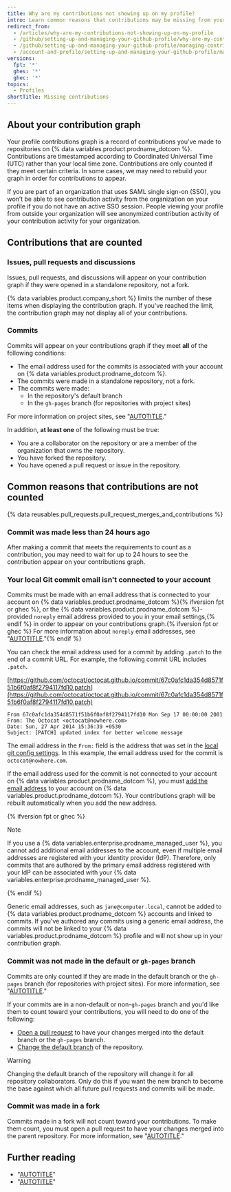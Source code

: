 ```yaml
---
title: Why are my contributions not showing up on my profile?
intro: Learn common reasons that contributions may be missing from your contributions graph.
redirect_from:
  - /articles/why-are-my-contributions-not-showing-up-on-my-profile
  - /github/setting-up-and-managing-your-github-profile/why-are-my-contributions-not-showing-up-on-my-profile
  - /github/setting-up-and-managing-your-github-profile/managing-contribution-graphs-on-your-profile/why-are-my-contributions-not-showing-up-on-my-profile
  - /account-and-profile/setting-up-and-managing-your-github-profile/managing-contribution-graphs-on-your-profile/why-are-my-contributions-not-showing-up-on-my-profile
versions:
  fpt: '*'
  ghes: '*'
  ghec: '*'
topics:
  - Profiles
shortTitle: Missing contributions
---
```


## About your contribution graph

Your profile contributions graph is a record of contributions you've made to repositories on {% data variables.product.prodname_dotcom %}. Contributions are timestamped according to Coordinated Universal Time (UTC) rather than your local time zone. Contributions are only counted if they meet certain criteria. In some cases, we may need to rebuild your graph in order for contributions to appear.

If you are part of an organization that uses SAML single sign-on (SSO), you won’t be able to see contribution activity from the organization on your profile if you do not have an active SSO session. People viewing your profile from outside your organization will see anonymized contribution activity of your contribution activity for your organization.

## Contributions that are counted

### Issues, pull requests and discussions

Issues, pull requests, and discussions will appear on your contribution graph if they were opened in a standalone repository, not a fork.

{% data variables.product.company_short %} limits the number of these items when displaying the contribution graph. If you've reached the limit, the contribution graph may not display all of your contributions.

### Commits

Commits will appear on your contributions graph if they meet **all** of the following conditions:
* The email address used for the commits is associated with your account on {% data variables.product.prodname_dotcom %}.
* The commits were made in a standalone repository, not a fork.
* The commits were made:
  * In the repository's default branch
  * In the `gh-pages` branch (for repositories with project sites)

For more information on project sites, see "[AUTOTITLE](/pages/getting-started-with-github-pages/about-github-pages#types-of-github-pages-sites)."

In addition, **at least one** of the following must be true:
* You are a collaborator on the repository or are a member of the organization that owns the repository.
* You have forked the repository.
* You have opened a pull request or issue in the repository.

## Common reasons that contributions are not counted

{% data reusables.pull_requests.pull_request_merges_and_contributions %}

### Commit was made less than 24 hours ago

After making a commit that meets the requirements to count as a contribution, you may need to wait for up to 24 hours to see the contribution appear on your contributions graph.

### Your local Git commit email isn't connected to your account

Commits must be made with an email address that is connected to your account on {% data variables.product.prodname_dotcom %}{% ifversion fpt or ghec %}, or the {% data variables.product.prodname_dotcom %}-provided `noreply` email address provided to you in your email settings,{% endif %} in order to appear on your contributions graph.{% ifversion fpt or ghec %} For more information about `noreply` email addresses, see "[AUTOTITLE](/account-and-profile/setting-up-and-managing-your-personal-account-on-github/managing-email-preferences/setting-your-commit-email-address#about-commit-email-addresses)."{% endif %}

You can check the email address used for a commit by adding `.patch` to the end of a commit URL. For example, the following commit URL includes `.patch`.

[https://github.com/octocat/octocat.github.io/commit/67c0afc1da354d8571f51b6f0af8f2794117fd10.patch](https://github.com/octocat/octocat.github.io/commit/67c0afc1da354d8571f51b6f0af8f2794117fd10.patch)

```text
From 67c0afc1da354d8571f51b6f0af8f2794117fd10 Mon Sep 17 00:00:00 2001
From: The Octocat <octocat@nowhere.com>
Date: Sun, 27 Apr 2014 15:36:39 +0530
Subject: [PATCH] updated index for better welcome message
```

The email address in the `From:` field is the address that was set in the [local git config settings](/get-started/getting-started-with-git/set-up-git). In this example, the email address used for the commit is `octocat@nowhere.com`.

If the email address used for the commit is not connected to your account on {% data variables.product.prodname_dotcom %}, you must [add the email address](/account-and-profile/setting-up-and-managing-your-personal-account-on-github/managing-email-preferences/adding-an-email-address-to-your-github-account) to your account on {% data variables.product.prodname_dotcom %}. Your contributions graph will be rebuilt automatically when you add the new address.

{% ifversion fpt or ghec %}

> [!NOTE]
> If you use a {% data variables.enterprise.prodname_managed_user %}, you cannot add additional email addresses to the account, even if multiple email addresses are registered with your identity provider (IdP). Therefore, only commits that are authored by the primary email address registered with your IdP can be associated with your {% data variables.enterprise.prodname_managed_user %}.

{% endif %}

Generic email addresses, such as `jane@computer.local`, cannot be added to {% data variables.product.prodname_dotcom %} accounts and linked to commits. If you've authored any commits using a generic email address, the commits will not be linked to your {% data variables.product.prodname_dotcom %} profile and will not show up in your contribution graph.

### Commit was not made in the default or `gh-pages` branch

Commits are only counted if they are made in the default branch or the `gh-pages` branch (for repositories with project sites). For more information, see "[AUTOTITLE](/pages/getting-started-with-github-pages/about-github-pages#types-of-github-pages-sites)."

If your commits are in a non-default or non-`gh-pages` branch and you'd like them to count toward your contributions, you will need to do one of the following:
* [Open a pull request](/pull-requests/collaborating-with-pull-requests/proposing-changes-to-your-work-with-pull-requests/creating-a-pull-request) to have your changes merged into the default branch or the `gh-pages` branch.
* [Change the default branch](/repositories/configuring-branches-and-merges-in-your-repository/managing-branches-in-your-repository/changing-the-default-branch) of the repository.

> [!WARNING]
> Changing the default branch of the repository will change it for all repository collaborators. Only do this if you want the new branch to become the base against which all future pull requests and commits will be made.

### Commit was made in a fork

Commits made in a fork will not count toward your contributions. To make them count, you must open a pull request to have your changes merged into the parent repository. For more information, see "[AUTOTITLE](/pull-requests/collaborating-with-pull-requests/proposing-changes-to-your-work-with-pull-requests/creating-a-pull-request)."

## Further reading

* "[AUTOTITLE](/account-and-profile/setting-up-and-managing-your-github-profile/managing-contribution-settings-on-your-profile/showing-your-private-contributions-and-achievements-on-your-profile)"
* "[AUTOTITLE](/account-and-profile/setting-up-and-managing-your-github-profile/managing-contribution-settings-on-your-profile/viewing-contributions-on-your-profile)"
